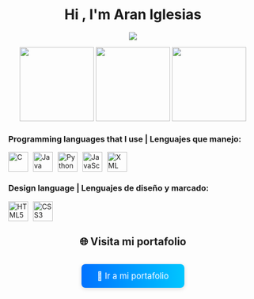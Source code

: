

<h1 align="center">Hi , I'm Aran Iglesias </h1>
<p align="center">
  <a href="https://github.com/DenverCoder1/readme-typing-svg"><img src="https://readme-typing-svg.herokuapp.com?font=Time+New+Roman&color=cyan&size=25&center=true&vCenter=true&width=650&height=100&lines=Telecommunications+technology+engineering,;Full+Stack+Development,;study+of+signals+and+networks..."></a>
</p>

<div align="center">
  <img src="https://github-readme-stats.vercel.app/api?username=Aranif&show_icons=true&theme=tokyonight&hide_border=true&include_all_commits=true&count_private=true" height="150" />
  <img src="https://github-readme-stats.vercel.app/api/top-langs/?username=Aranif&layout=compact&theme=tokyonight&hide_border=true" height="150"/>
  <img src="https://streak-stats.demolab.com?user=Aranif&theme=tokyonight&hide_border=true" height="150"/>
</div>

<h3> Programming languages ​​that I use | Lenguajes que manejo:</h3>
<div style="display: flex; gap: 10px;">
  <img src="https://cdn.jsdelivr.net/gh/devicons/devicon/icons/c/c-original.svg" width="40" alt="C" title="C"/>
  <img src="https://cdn.jsdelivr.net/gh/devicons/devicon/icons/java/java-original.svg" width="40" alt="Java" title="Java"/>
  <img src="https://cdn.jsdelivr.net/gh/devicons/devicon/icons/python/python-original.svg" width="40" alt="Python" title="Python"/>
  <img src="https://cdn.jsdelivr.net/gh/devicons/devicon/icons/javascript/javascript-original.svg" width="40" alt="JavaScript" title="JavaScript"/>
  <img src="https://cdn.jsdelivr.net/gh/devicons/devicon/icons/xml/xml-original.svg" width="40" alt="XML" title="XML"/>
</div>

<h3>Design language | Lenguajes de diseño y marcado:</h3>
<div style="display: flex; gap: 10px;">  
  <img src="https://cdn.jsdelivr.net/gh/devicons/devicon/icons/html5/html5-original.svg" width="40" alt="HTML5" title="HTML5"/>
  <img src="https://cdn.jsdelivr.net/gh/devicons/devicon/icons/css3/css3-original.svg" width="40" alt="CSS3" title="CSS3"/>
</div>
<h2 align="center">🌐 Visita mi portafolio</h2>

<div align="center">
  <a href="https://tu-portafolio.com" target="_blank" rel="noopener noreferrer">
    <button style="
      background: linear-gradient(90deg, #0072ff 0%, #00c6ff 100%);
      border: none;
      border-radius: 8px;
      color: white;
      padding: 14px 32px;
      margin: 16px 0;
      font-size: 1.2em;
      font-family: inherit;
      cursor: pointer;
      box-shadow: 0 2px 8px rgba(0,0,0,0.15);
      transition: background 0.3s;
    "
    onmouseover="this.style.background='linear-gradient(90deg, #00c6ff 0%, #0072ff 100%)'"
    onmouseout="this.style.background='linear-gradient(90deg, #0072ff 0%, #00c6ff 100%)'">
      🚀 Ir a mi portafolio
    </button>
  </a>
</div>
